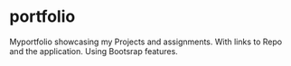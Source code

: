 # portfolio

Myportfolio showcasing my Projects and assignments. With links to Repo and the application.
Using Bootsrap features.
